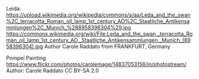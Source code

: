 
Leida:
	https://upload.wikimedia.org/wikipedia/commons/a/aa/Leda_and_the_swan%2C_terracotta_Roman_oil_lamp_1st_century_AD%2C_Staatliche_Antikensammlungen%2C_Munich_%288958396304%29.jpg
	https://commons.wikimedia.org/wiki/File:Leda_and_the_swan,_terracotta_Roman_oil_lamp_1st_century_AD,_Staatliche_Antikensammlungen,_Munich_(8958396304).jpg
	Author 	Carole Raddato from FRANKFURT, Germany

Pompei Painting
	https://www.flickr.com/photos/carolemage/14837053156/in/photostream/
	Author: Carole Raddato
	CC BY-SA 2.0

